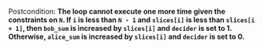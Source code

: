 Postcondition: **The loop cannot execute one more time given the constraints on `N`. If `i` is less than `N - 1` and `slices[i]` is less than `slices[i + 1]`, then `bob_sum` is increased by `slices[i]` and `decider` is set to 1. Otherwise, `alice_sum` is increased by `slices[i]` and `decider` is set to 0.**